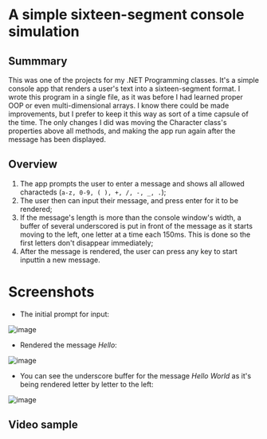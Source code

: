 # A simple sixteen-segment console simulation

## **Summmary**
This was one of the projects for my .NET Programming classes. It's a simple console app that renders a user's text into a sixteen-segment format. I wrote this program in a single file, as it was before I had learned proper OOP or even multi-dimensional arrays. I know there could be made improvements, but I prefer to keep it this way as sort of a time capsule of the time. The only changes I did was moving the Character class's properties above all methods, and making the app run again after the message has been displayed.

## **Overview**
1. The app prompts the user to enter a message and shows all allowed characteds (```a-z, 0-9, ( ), +, /, -, _, .```);
2. The user then can input their message, and press enter for it to be rendered;
3. If the message's length is more than the console window's width, a buffer of several underscored is put in front of the message as it starts moving to the left, one letter at a time each 150ms. This is done so the first letters don't disappear immediately;
4. After the message is rendered, the user can press any key to start inputtin a new message.

# **Screenshots**

- The initial prompt for input:

![image](https://github.com/4veti/Sixteen_Segment_Display/assets/37193765/16bc5fab-966d-499e-852b-b592c5398915)

- Rendered the message *Hello*:

![image](https://github.com/4veti/Sixteen_Segment_Display/assets/37193765/6e0b7c7f-b0cb-44a1-ac67-9f7ce0629dd0)

- You can see the underscore buffer for the message *Hello World* as it's being rendered letter by letter to the left:

![image](https://github.com/4veti/Sixteen_Segment_Display/assets/37193765/4b330ea4-4f97-4506-9f8b-508f140ca30f)


## **Video sample**
